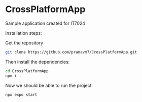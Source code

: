 # CrossPlatformApp
Sample application created for IT7024

Installation steps:

Get the repository

```bash
git clone https://github.com/pranavm7/CrossPlatformApp.git
```

Then install the dependencies:

```bash
cd CrossPlatformApp
npm i .
```

Now we should be able to run the project:  

```bash
npx expo start
```
